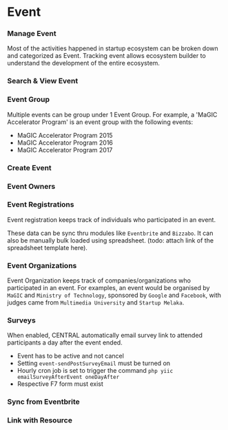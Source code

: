 # Event

### Manage Event

Most of the activities happened in startup ecosystem can be broken down and categorized as Event. Tracking event allows ecosystem builder to understand the development of the entire ecosystem.

### Search & View Event

### Event Group

Multiple events can be group under 1 Event Group. For example, a 'MaGIC Accelerator Program' is an event group with the following events:

* MaGIC Accelerator Program 2015
* MaGIC Accelerator Program 2016
* MaGIC Accelerator Program 2017

### Create Event

### Event Owners

### Event Registrations

Event registration keeps track of individuals who participated in an event.

These data can be sync thru modules like `Eventbrite` and `Bizzabo`. It can also be manually bulk loaded using spreadsheet. \(todo: attach link of the spreadsheet template here\).

### Event Organizations

Event Organization keeps track of companies/organizations who participated in an event. For examples, an event would be organised by `MaGIC` and `Ministry of Technology`, sponsored by `Google` and `Facebook`, with judges came from `Multimedia University` and `Startup Melaka`.

### Surveys

When enabled, CENTRAL automatically email survey link to attended participants a day after the event ended. 

* Event has to be active and not cancel
* Setting `event-sendPostSurveyEmail` must be turned on
* Hourly cron job is set to trigger the command `php yiic emailSurveyAfterEvent oneDayAfter`
* Respective F7 form must exist

### Sync from Eventbrite

### Link with Resource

